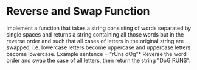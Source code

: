 # Reverse and Swap Function

Implement a function that takes a string consisting of words separated by single spaces and returns a string containing all those words but in the reverse order and such that all cases of letters in the original string are swapped, i.e. lowercase letters become uppercase and uppercase letters become lowercase.
Example
sentence = "rUns dOg"*
Reverse the word order and swap the case of all letters, then return the string
"DoG RUNS".
